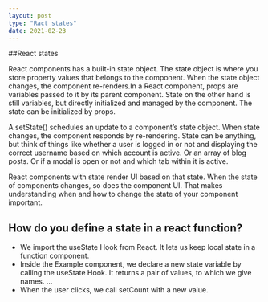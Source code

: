 ```yaml
---
layout: post
type: "Ract states"
date: 2021-02-23
---
```

##React states

React components has a built-in state object. The state object is where you store property values that belongs to the component.
When the state object changes, the component re-renders.In a React component, props are variables passed to it by its parent component. 
State on the other hand is still variables, but directly initialized and managed by the component. The state can be initialized by props.



A setState() schedules an update to a component’s state object. When state changes, the component responds by re-rendering.
State can be anything, but think of things like whether a user is logged in or not and displaying the correct username based on which account is active. 
Or an array of blog posts. Or if a modal is open or not and which tab within it is active.

React components with state render UI based on that state. When the state of components changes, so does the component UI.
That makes understanding when and how to change the state of your component important.

## How do you define a state in a react function?
* We import the useState Hook from React. It lets us keep local state in a function component.
* Inside the Example component, we declare a new state variable by calling the useState Hook. It returns a pair of values, to which we give names. ...
* When the user clicks, we call setCount with a new value.



